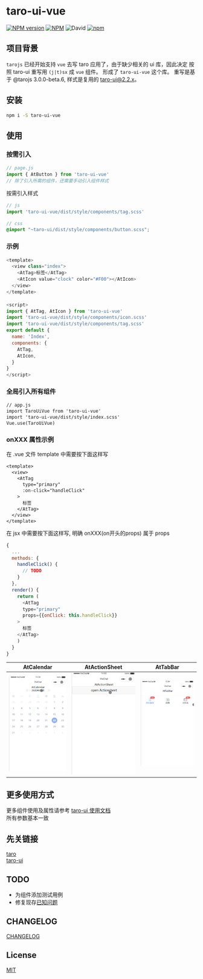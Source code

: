# taro-ui-vue
[![NPM version](https://img.shields.io/npm/v/taro-ui-vue.svg)](https://npmjs.org/package/dva)
[![NPM](https://img.shields.io/npm/l/taro-ui-vue)](./LECENSE)
![David](https://img.shields.io/david/psaren/taro-ui-vue)
[![npm](https://img.shields.io/npm/dm/taro-ui-vue)](https://www.npmjs.com/package/taro-ui-vue)
## 项目背景 
`tarojs` 已经开始支持 `vue` 去写 taro 应用了，由于缺少相关的 ui 库，因此决定 按照 taro-ui 重写用 `(j|t)sx` 成 `vue` 组件。
形成了 `taro-ui-vue` 这个库。
重写是基于 @tarojs 3.0.0-beta.6, 样式是复用的 taro-ui@2.2.x。
## 安装
``` bash
npm i -S taro-ui-vue
```
## 使用
### 按需引入
``` javascript
// page.js
import { AtButton } from 'taro-ui-vue'
// 除了引入所需的组件，还需要手动引入组件样式

```
按需引入样式
``` javascript
// js
import 'taro-ui-vue/dist/style/components/tag.scss'
```
``` scss
// css
@import "~taro-ui/dist/style/components/button.scss";
```
### 示例
``` js
<template>
  <view class="index">
    <AtTag>标签</AtTag>
    <AtIcon value="clock" color="#F00"></AtIcon>
  </view>
</template>

<script>
import { AtTag, AtIcon } from 'taro-ui-vue'
import 'taro-ui-vue/dist/style/components/icon.scss'
import 'taro-ui-vue/dist/style/components/tag.scss'
export default {
  name: 'Index',
  components: {
    AtTag,
    AtIcon,
  }
}
</script>
```
### 全局引入所有组件
```
// app.js
import TaroUiVue from 'taro-ui-vue'
import 'taro-ui-vue/dist/style/index.scss'
Vue.use(TaroUiVue)
```
### onXXX 属性示例
在 .vue 文件 template 中需要按下面这样写  
```
<template>
  <view>
    <AtTag
      type="primary"
      :on-click="handleClick"
    >
      标签
    </AtTag>
  </view>
</template>
```
在 jsx 中需要按下面这样写, 明确 onXXX(on开头的props) 属于 props 
``` javascript
{
  ...
  methods: {
    handleClick() {
      // TODO
    }
  },
  render() {
    return (
      <AtTag
      type="primary"
      props={{onClick: this.handleClick}}
    >
      标签
    </AtTag>
    )
  }
}
```
| AtCalendar | AtActionSheet | AtTabBar |
| :--------: | :--------: | :--------: |
|![AtCalendar](./src/assets/images/AtCalendar.gif)|![AtActionSheet](./src/assets/images/AtActionSheet.gif)|![AtTabBar](./src/assets/images/AtTabBar.gif)
## 更多使用方式
更多组件使用及属性请参考 [taro-ui 使用文档](https://taro-ui.jd.com/#/docs/introduction)   
所有参数基本一致

## 先关链接
[taro](https://github.com/NervJS/taro)  
[taro-ui](https://github.com/NervJS/taro-ui)

## TODO
- 为组件添加测试用例
- 修复现存[已知问题](./src/components/notes.md)

## CHANGELOG
[CHANGELOG](./CHANGELOG.md)

## License

[MIT](./LECENSE)